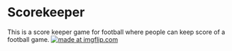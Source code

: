# Scorekeeper
This is a score keeper game for football where people can keep score of a football game.
<a href="https://imgflip.com/gif/2b5ane"><img src="https://i.imgflip.com/2b5ane.gif" title="made at imgflip.com"/></a>
